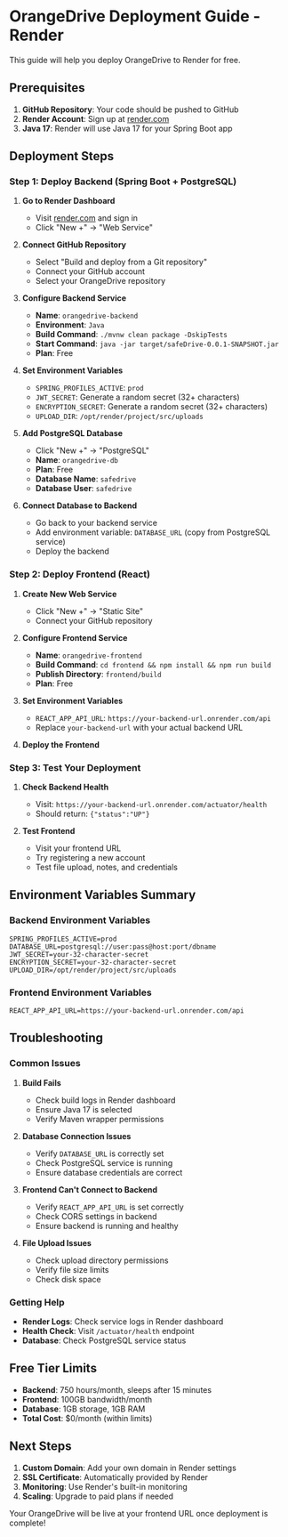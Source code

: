 # OrangeDrive Deployment Guide - Render

This guide will help you deploy OrangeDrive to Render for free.

## Prerequisites

1. **GitHub Repository**: Your code should be pushed to GitHub
2. **Render Account**: Sign up at [render.com](https://render.com)
3. **Java 17**: Render will use Java 17 for your Spring Boot app

## Deployment Steps

### Step 1: Deploy Backend (Spring Boot + PostgreSQL)

1. **Go to Render Dashboard**
   - Visit [render.com](https://render.com) and sign in
   - Click "New +" → "Web Service"

2. **Connect GitHub Repository**
   - Select "Build and deploy from a Git repository"
   - Connect your GitHub account
   - Select your OrangeDrive repository

3. **Configure Backend Service**
   - **Name**: `orangedrive-backend`
   - **Environment**: `Java`
   - **Build Command**: `./mvnw clean package -DskipTests`
   - **Start Command**: `java -jar target/safeDrive-0.0.1-SNAPSHOT.jar`
   - **Plan**: Free

4. **Set Environment Variables**
   - `SPRING_PROFILES_ACTIVE`: `prod`
   - `JWT_SECRET`: Generate a random secret (32+ characters)
   - `ENCRYPTION_SECRET`: Generate a random secret (32+ characters)
   - `UPLOAD_DIR`: `/opt/render/project/src/uploads`

5. **Add PostgreSQL Database**
   - Click "New +" → "PostgreSQL"
   - **Name**: `orangedrive-db`
   - **Plan**: Free
   - **Database Name**: `safedrive`
   - **Database User**: `safedrive`

6. **Connect Database to Backend**
   - Go back to your backend service
   - Add environment variable: `DATABASE_URL` (copy from PostgreSQL service)
   - Deploy the backend

### Step 2: Deploy Frontend (React)

1. **Create New Web Service**
   - Click "New +" → "Static Site"
   - Connect your GitHub repository

2. **Configure Frontend Service**
   - **Name**: `orangedrive-frontend`
   - **Build Command**: `cd frontend && npm install && npm run build`
   - **Publish Directory**: `frontend/build`
   - **Plan**: Free

3. **Set Environment Variables**
   - `REACT_APP_API_URL`: `https://your-backend-url.onrender.com/api`
   - Replace `your-backend-url` with your actual backend URL

4. **Deploy the Frontend**

### Step 3: Test Your Deployment

1. **Check Backend Health**
   - Visit: `https://your-backend-url.onrender.com/actuator/health`
   - Should return: `{"status":"UP"}`

2. **Test Frontend**
   - Visit your frontend URL
   - Try registering a new account
   - Test file upload, notes, and credentials

## Environment Variables Summary

### Backend Environment Variables
```
SPRING_PROFILES_ACTIVE=prod
DATABASE_URL=postgresql://user:pass@host:port/dbname
JWT_SECRET=your-32-character-secret
ENCRYPTION_SECRET=your-32-character-secret
UPLOAD_DIR=/opt/render/project/src/uploads
```

### Frontend Environment Variables
```
REACT_APP_API_URL=https://your-backend-url.onrender.com/api
```

## Troubleshooting

### Common Issues

1. **Build Fails**
   - Check build logs in Render dashboard
   - Ensure Java 17 is selected
   - Verify Maven wrapper permissions

2. **Database Connection Issues**
   - Verify `DATABASE_URL` is correctly set
   - Check PostgreSQL service is running
   - Ensure database credentials are correct

3. **Frontend Can't Connect to Backend**
   - Verify `REACT_APP_API_URL` is set correctly
   - Check CORS settings in backend
   - Ensure backend is running and healthy

4. **File Upload Issues**
   - Check upload directory permissions
   - Verify file size limits
   - Check disk space

### Getting Help

- **Render Logs**: Check service logs in Render dashboard
- **Health Check**: Visit `/actuator/health` endpoint
- **Database**: Check PostgreSQL service status

## Free Tier Limits

- **Backend**: 750 hours/month, sleeps after 15 minutes
- **Frontend**: 100GB bandwidth/month
- **Database**: 1GB storage, 1GB RAM
- **Total Cost**: $0/month (within limits)

## Next Steps

1. **Custom Domain**: Add your own domain in Render settings
2. **SSL Certificate**: Automatically provided by Render
3. **Monitoring**: Use Render's built-in monitoring
4. **Scaling**: Upgrade to paid plans if needed

Your OrangeDrive will be live at your frontend URL once deployment is complete!
